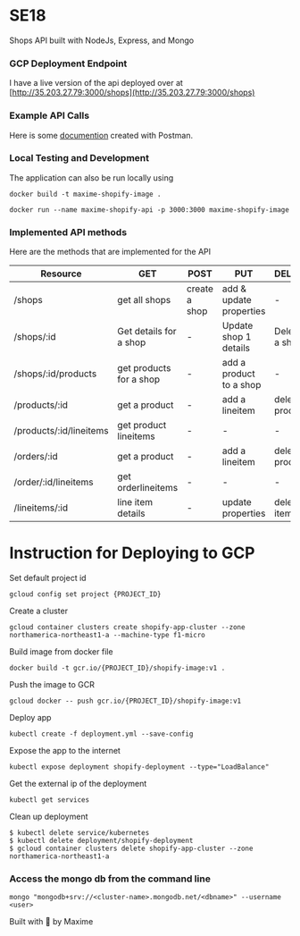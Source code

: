 # SE18
Shops API built with NodeJs, Express, and Mongo

### GCP Deployment Endpoint
I have a live version of the api deployed over at
[http://35.203.27.79:3000/shops](http://35.203.27.79:3000/shops)

### Example API Calls
Here is some [documention](https://www.getpostman.com/collections/073d6f2ca5e3c9c23d01)
created with Postman.

### Local Testing and Development
The application can also be run locally using

```
docker build -t maxime-shopify-image .

docker run --name maxime-shopify-api -p 3000:3000 maxime-shopify-image
```

### Implemented API methods
Here are the methods that are implemented for the API

| Resource                | GET                     | POST          | PUT                     | DELETE           |
|-------------------------|-------------------------|---------------|-------------------------|------------------|
| /shops                  | get all shops           | create a shop | add & update properties | -                |
| /shops/:id              | Get details for a shop  | -             | Update shop 1 details   | Delete a shop    |
| /shops/:id/products     | get products for a shop | -             | add a product to a shop | -                |
| /products/:id           | get a product           | -             | add a lineitem          | delete a product |
| /products/:id/lineitems | get product lineitems   | -             | -                       | -                |
| /orders/:id             | get a product           | -             | add a lineitem          | delete a product |
| /order/:id/lineitems    | get orderlineitems      | -             | -                       | -                |
| /lineitems/:id          | line item details       | -             | update properties       | delete item      |


# Instruction for Deploying to GCP

Set default project id

```
gcloud config set project {PROJECT_ID}
``` 

Create a cluster

```
gcloud container clusters create shopify-app-cluster --zone northamerica-northeast1-a --machine-type f1-micro
```

Build image from docker file

```
docker build -t gcr.io/{PROJECT_ID}/shopify-image:v1 .
``` 

Push the image to GCR
```
gcloud docker -- push gcr.io/{PROJECT_ID}/shopify-image:v1
```

Deploy app
```
kubectl create -f deployment.yml --save-config
```

Expose the app to the internet

```
kubectl expose deployment shopify-deployment --type="LoadBalance"
```

Get the external ip of the deployment

```
kubectl get services
```

Clean up deployment

```
$ kubectl delete service/kubernetes
$ kubectl delete deployment/shopify-deployment
$ gcloud container clusters delete shopify-app-cluster --zone northamerica-northeast1-a
```

### Access the mongo db from the command line

`mongo "mongodb+srv://<cluster-name>.mongodb.net/<dbname>" --username <user>`

Built with :purple_heart: by Maxime
